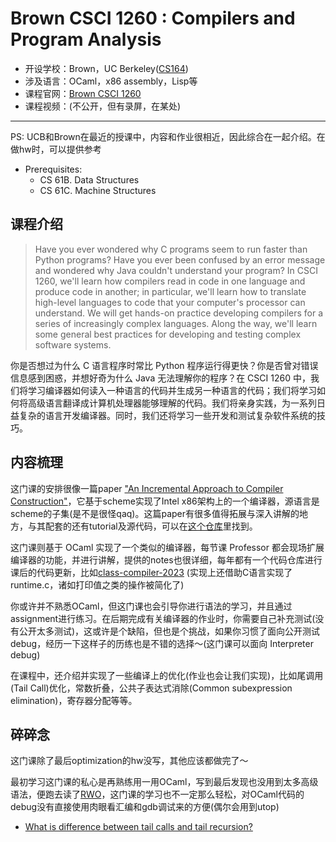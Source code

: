 # Brown CSCI 1260 : Compilers and Program Analysis

- 开设学校：Brown，UC Berkeley([CS164](https://inst.eecs.berkeley.edu/~cs164/))
- 涉及语言：OCaml，x86 assembly，Lisp等
- 课程官网：[Brown CSCI 1260](https://browncs1260.github.io/)
- 课程视频：(不公开，但有录屏，在某处)

---

PS: UCB和Brown在最近的授课中，内容和作业很相近，因此综合在一起介绍。在做hw时，可以提供参考

- Prerequisites:
    - CS 61B. Data Structures
    - CS 61C. Machine Structures

## 课程介绍

> Have you ever wondered why C programs seem to run faster than Python programs? Have you ever been confused by an error message and wondered why Java couldn't understand your program? In CSCI 1260, we'll learn how compilers read in code in one language and produce code in another; in particular, we'll learn how to translate high-level languages to code that your computer's processor can understand. We will get hands-on practice developing compilers for a series of increasingly complex languages. Along the way, we'll learn some general best practices for developing and testing complex software systems.

你是否想过为什么 C 语言程序时常比 Python 程序运行得更快？你是否曾对错误信息感到困惑，并想好奇为什么 Java 无法理解你的程序？在 CSCI 1260 中，我们将学习编译器如何读入一种语言的代码并生成另一种语言的代码；我们将学习如何将高级语言翻译成计算机处理器能够理解的代码。我们将亲身实践，为一系列日益复杂的语言开发编译器。同时，我们还将学习一些开发和测试复杂软件系统的技巧。

## 内容梳理

这门课的安排很像一篇paper ["An Incremental Approach to Compiler Construction"](http://scheme2006.cs.uchicago.edu/11-ghuloum.pdf)，它基于scheme实现了Intel x86架构上的一个编译器，源语言是scheme的子集(是不是很怪qaq)。这篇paper有很多值得拓展与深入讲解的地方，与其配套的还有tutorial及源代码，可以在[这个仓库](https://github.com/namin/inc)里找到。

这门课则基于 OCaml 实现了一个类似的编译器，每节课 Professor 都会现场扩展编译器的功能，并进行讲解，提供的notes也很详细，每年都有一个代码仓库进行课后的代码更新，比如[class-compiler-2023](https://github.com/BrownCS1260/class-compiler-2023)
(实现上还借助C语言实现了runtime.c，诸如打印值之类的操作被简化了)

你或许并不熟悉OCaml，但这门课也会引导你进行语法的学习，并且通过assignment进行练习。在后期完成有关编译器的作业时，你需要自己补充测试(没有公开太多测试)，这或许是个缺陷，但也是个挑战，如果你习惯了面向公开测试debug，经历一下这样子的历练也是不错的选择～(这门课可以面向 Interpreter debug)

在课程中，还介绍并实现了一些编译上的优化(作业也会让我们实现)，比如尾调用(Tail Call)优化，常数折叠，公共子表达式消除(Common subexpression elimination)，寄存器分配等等。

## 碎碎念

这门课除了最后optimization的hw没写，其他应该都做完了～ 

最初学习这门课的私心是再熟练用一用OCaml，写到最后发现也没用到太多高级语法，便跑去读了[RWO](https://realworldocaml.org/)，这门课的学习也不一定那么轻松，对OCaml代码的debug没有直接使用肉眼看汇编和gdb调试来的方便(偶尔会用到utop)

- [What is difference between tail calls and tail recursion?](https://stackoverflow.com/questions/12045299/what-is-difference-between-tail-calls-and-tail-recursion)
